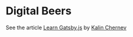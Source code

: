 # Digital Beers

See the article [Learn Gatsby.js](https://kalinchernev.github.io/learn-gatsbyjs#gatsby-js-https-www-gatsbyjs-org) by [Kalin Chernev](https://github.com/kalinchernev)
